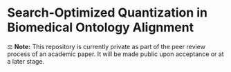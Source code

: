 # Search-Optimized Quantization in Biomedical Ontology Alignment
⚖️ **Note:** This repository is currently private as part of the peer review process of an academic paper. It will be made public upon acceptance or at a later stage.
